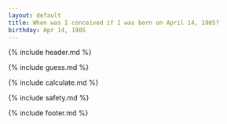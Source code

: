 ```yaml
---
layout: default
title: When was I conceived if I was born on April 14, 1905?
birthday: Apr 14, 1905
---
```


{% include header.md %}

{% include guess.md %}

{% include calculate.md %}

{% include safety.md %}

{% include footer.md %}



